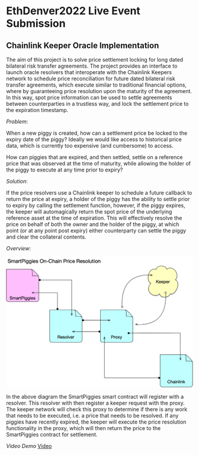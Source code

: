 # EthDenver2022 Live Event Submission
## Chainlink Keeper Oracle Implementation

The aim of this project is to solve price settlement locking for long dated bilateral risk transfer agreements. The project provides an interface to launch oracle resolvers that interoperate with the Chainlink Keepers network to schedule price reconciliation for future dated bilateral risk transfer agreements, which execute similar to traditional financial options, where by guaranteeing price resolution upon the maturity of the agreement. In this way, spot price information can be used to settle agreements between counterparties in a trustless way, and lock the settlement price to the expiration timestamp.

*Problem*:

When a new piggy is created, how can a settlement price be locked to the expiry date of the piggy? Ideally we would like access to historical price data, which is currently too expensive (and cumbersome) to access.

How can piggies that are expired, and then settled, settle on a reference price that was observed at the time of maturity, while allowing the holder of the piggy to execute at any time prior to expiry?

*Solution*:

If the price resolvers use a Chainlink keeper to schedule a future callback to return the price at expiry, a holder of the piggy has the ability to settle prior to expiry by calling the settlement function, however, if the piggy expires, the keeper will automagically return the spot price of the underlying reference asset at the time of expiration. This will effectively resolve the price on behalf of both the owner and the holder of the piggy, at which point (or at any point post expiry) either counterparty can settle the piggy and clear the collateral contents.

*Overview*:

![Diagram](./media/Resolver_Diagram_v1.jpg)

In the above diagram the SmartPiggies smart contract will register with a resolver. This resolver with then register a keeper request with the proxy. The keeper network will check this proxy to determine if there is any work that needs to be executed, i.e. a price that needs to be resolved. If any piggies have recently expired, the keeper will execute the price resolution functionality in the proxy, which will then return the price to the SmartPiggies contract for settlement.

*Video Demo*
[Video](https://vimeo.com/679048334)
